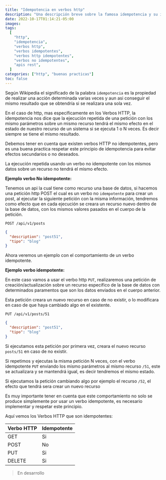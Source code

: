 ```yaml
---
title: "Idempotencia en verbos http"
description: "Una descripción breve sobre la famosa idempotencia y su importancia en el los verbos http"
date: 2022-10-17T01:14:21-05:00
images:
tags:
  [
    "http",
    "idempotencia",
    "verbos http",
    "verbos idempotentes",
    "verbos http idempotentes",
    "verbos no idempotentes",
    "apis rest",
  ]
categories: ["http", "buenas practicas"]
toc: false
---
```


Según Wikipedia el significado de la palabra `idempotencia` es la propiedad de realizar una acción determinada varias veces y aun asi conseguir el mismo resultado que se obtendría si se realizara una sola vez.

En el caso de http, mas específicamente en los Verbos HTTP, la idempotencia nos dice que la ejecución repetida de una petición con los mismo parámetros sobre un mismo recurso tendrá el mismo efecto en el estado de nuestro recurso de un sistema si se ejecuta 1 o N veces. Es decir siempre se tiene el mismo resultado.

Debemos tener en cuenta que existen verbos HTTP no idempotentes, pero es una buena practica respetar este principio de idempotencia para evitar efectos secundarios o no deseados.

La ejecución repetida usando un verbo no idempotente con los mismos datos sobre un recurso no tendrá el mismo efecto.

**Ejemplo verbo No idempotente:**

Tenemos un api la cual tiene como recurso una base de datos, si hacemos una petición http POST el cual es un verbo no `idempotente` para crear un post, al ejecutar la siguiente petición con la misma información, tendremos como efecto que en cada ejecución se creara un recurso nuevo dentro de la base de datos, con los mismos valores pasados en el cuerpo de la petición.

`POST /api/v1/posts`

```json
{
  "description": "post51",
  "tipo": "blog"
}
```

Ahora veremos un ejemplo con el comportamiento de un verbo idempotente.

**Ejemplo verbo idempotente:**

En este caso vamos a usar el verbo http `PUT`, realizaremos una petición de creación/actualización sobre un recurso especifico de la base de datos con determinados paramentos que son los datos enviados en el cuerpo anterior.

Esta petición creara un nuevo recurso en caso de no existir, o lo modificara en caso de que haya cambiado algo en el existente.

`PUT /api/v1/posts/51`

```json
{
  "description": "post51",
  "tipo": "blog"
}
```

Si ejecutamos esta petición por primera vez, creara el nuevo recurso `posts/51` en caso de no existir.

Si repetimos y ejecutas la misma petición N veces, con el verbo idempotente `PUT` enviando los mismo parámetros al mismo recurso `/51`, este se actualizara y se mantendrá igual, es decir tendremos el mismo estado.

Si ejecutamos la petición cambiando algo por ejemplo el recurso `/52`, el efecto que tendrá sera crear un nuevo recurso

Es muy importante tener en cuenta que este comportamiento no solo se produce simplemente por usar un verbo idempotente, es necesario implementar y respetar este principio.

Aquí vemos los Verbos HTTP que son idempotentes:

| Verbo HTTP | Idempotente |
| ---------- | ----------- |
| GET        | Si          |
| POST       | No          |
| PUT        | Si          |
| DELETE     | Si          |

> En desarrollo
